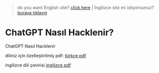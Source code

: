 > do you want English site? [click here](README.md) | İngilizce site mi istiyorsunuz? [buraya tıklayın](README.md)

# ChatGPT Nasıl Hacklenir?

ChatGPT Nasıl Hacklenir

diliniz için özelleştirilmiş pdf:
[türkçe pdf](/releases/version/V1.0/)

ingilizce dili çevirisi
[ingilizce pdf](How_To_Hack_ChatGPT.pdf)
